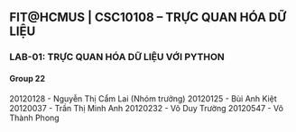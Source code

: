## FIT@HCMUS | CSC10108 – TRỰC QUAN HÓA DỮ LIỆU
### LAB-01: TRỰC QUAN HÓA DỮ LIỆU VỚI PYTHON

#### Group 22
20120128 - Nguyễn Thị Cẩm Lai (Nhóm trưởng)
20120125 - Bùi Anh Kiệt
20120037 - Trần Thị Minh Anh
20120232 - Võ Duy Trường
20120547 - Võ Thành Phong
